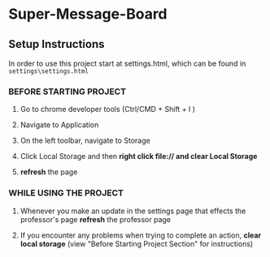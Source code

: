# Super-Message-Board

## **Setup Instructions**

In order to use this project start at settings.html, which can be found in `settings\settings.html`

### **BEFORE STARTING PROJECT**
1. Go to chrome developer tools (Ctrl/CMD + Shift + I )

2. Navigate to Application

3. On the left toolbar, navigate to Storage 

4. Click Local Storage and then **right click file://  and clear Local Storage** 

5. **refresh** the page

### **WHILE USING THE PROJECT**

1. Whenever you make an update in the settings page that effects the professor's page **refresh** the professor page

2. If you encounter any problems when trying to complete an action, **clear local storage** (view "Before Starting Project Section" for instructions)

